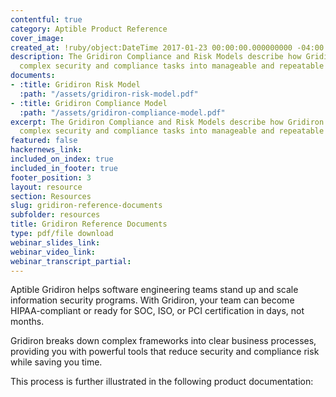 ```yaml
---
contentful: true
category: Aptible Product Reference
cover_image:
created_at: !ruby/object:DateTime 2017-01-23 00:00:00.000000000 -04:00
description: The Gridiron Compliance and Risk Models describe how Gridiron transforms
  complex security and compliance tasks into manageable and repeatable business processes.
documents:
- :title: Gridiron Risk Model
  :path: "/assets/gridiron-risk-model.pdf"
- :title: Gridiron Compliance Model
  :path: "/assets/gridiron-compliance-model.pdf"
excerpt: The Gridiron Compliance and Risk Models describe how Gridiron transforms
  complex security and compliance tasks into manageable and repeatable business processes.
featured: false
hackernews_link:
included_on_index: true
included_in_footer: true
footer_position: 3
layout: resource
section: Resources
slug: gridiron-reference-documents
subfolder: resources
title: Gridiron Reference Documents
type: pdf/file download
webinar_slides_link:
webinar_video_link:
webinar_transcript_partial:
---
```


Aptible Gridiron helps software engineering teams stand up and scale information security programs. With Gridiron, your team can become HIPAA-compliant or ready for SOC, ISO, or PCI certification in days, not months.

Gridiron breaks down complex frameworks into clear business processes, providing you with powerful tools that reduce security and compliance risk while saving you time.

This process is further illustrated in the following product documentation:
